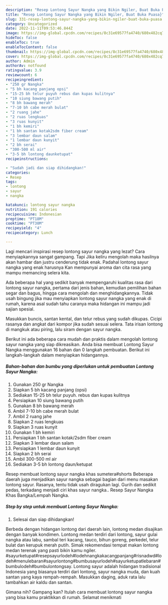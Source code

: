 ```yaml
---
description: "Resep Lontong Sayur Nangka yang Bikin Ngiler, Buat Buka Puasa}"
title: "Resep Lontong Sayur Nangka yang Bikin Ngiler, Buat Buka Puasa}"
slug: 331-resep-lontong-sayur-nangka-yang-bikin-ngiler-buat-buka-puasa
category: Uncategorized
date: 2022-11-11T09:53:46.844Z
image: https://img-global.cpcdn.com/recipes/8c31e69577fa4740/680x482cq70/lontong-sayur-nangka-foto-resep-utama.jpg
hideToc: false
enableToc: true
enableTocContent: false
thumbnail: https://img-global.cpcdn.com/recipes/8c31e69577fa4740/680x482cq70/lontong-sayur-nangka-foto-resep-utama.jpg
cover: https://img-global.cpcdn.com/recipes/8c31e69577fa4740/680x482cq70/lontong-sayur-nangka-foto-resep-utama.jpg
author: Admin
authorAv: notfound
ratingvalue: 3.9
reviewcount: 6
recipeingredient:
- "250 gr Nangka"
- "5 bh kacang panjang opsi"
- "15-25 bh telur puyuh rebus dan kupas kulitnya"
- "10 siung bawang putih"
- "8 bh bawang merah"
- "7-10 bh cabe merah bulat"
- "2 ruang jahe"
- "2 ruas lengkuas"
- "3 ruas kunyit"
- "1 bh kemiri"
- "1 bh santan kotak2sdm fiber cream"
- "3 lembar daun salam"
- "1 lembar daun kunyit"
- "2 bh serai"
- "300-500 ml air"
- "3-5 bh lontong daunketupat"
recipeinstructions:

- "Sudah jadi dan siap dihidangkan!"
categories:
- Resep
tags:
- lontong
- sayur
- nangka

katakunci: lontong sayur nangka 
nutrition: 191 calories
recipecuisine: Indonesian
preptime: "PT18M"
cooktime: "PT30M"
recipeyield: "4"
recipecategory: Lunch

---
```



Lagi mencari inspirasi resep lontong sayur nangka yang lezat? Cara menyiapkannya sangat gampang. Tapi Jika keliru mengolah maka hasilnya akan hambar dan justru cenderung tidak enak. Padahal lontong sayur nangka yang enak harusnya Kan mempunyai aroma dan cita rasa yang mampu memancing selera kita.


Ada beberapa hal yang sedikit banyak mempengaruhi kualitas rasa dari lontong sayur nangka, pertama dari jenis bahan, kemudian pemilihan bahan segar dan bagus, hingga cara mengolah dan menghidangkannya. Tidak usah bingung jika mau menyiapkan lontong sayur nangka yang enak di rumah, karena asal sudah tahu caranya maka hidangan ini mampu jadi sajian spesial.

Masukkan buncis, santan kental, dan telur rebus yang sudah dikupas. Cicipi rasanya dan angkat dari kompor jika sudah sesuai selera. Tata irisan lontong di mangkuk atau piring, lalu siram dengan sayur nangka.


Berikut ini ada beberapa cara mudah dan praktis dalam mengolah lontong sayur nangka yang siap dikreasikan. Anda bisa membuat Lontong Sayur Nangka menggunakan 16 bahan dan 0 langkah pembuatan. Berikut ini langkah-langkah dalam menyiapkan hidangannya.

<!--inarticleads1-->

##### Bahan-bahan dan bumbu yang diperlukan untuk pembuatan Lontong Sayur Nangka:

1. Gunakan 250 gr Nangka
1. Siapkan 5 bh kacang panjang (opsi)
1. Sediakan 15-25 bh telur puyuh. rebus dan kupas kulitnya
1. Persiapkan 10 siung bawang putih
1. Gunakan 8 bh bawang merah
1. Ambil 7-10 bh cabe merah bulat
1. Ambil 2 ruang jahe
1. Siapkan 2 ruas lengkuas
1. Siapkan 3 ruas kunyit
1. Gunakan 1 bh kemiri
1. Persiapkan 1 bh santan kotak/2sdm fiber cream
1. Siapkan 3 lembar daun salam
1. Persiapkan 1 lembar daun kunyit
1. Siapkan 2 bh serai
1. Ambil 300-500 ml air
1. Sediakan 3-5 bh lontong daun/ketupat


Resep membuat lontong sayur nangka khas sumetera#shorts Beberapa daerah juga menjadikan sayur nangka sebagai bagian dari menu masakan lontong sayur. Rasanya, tentu tidak usah diragukan lagi. Gurih dan sedikit pedas, terkadang menjadi ciri khas sayur nangka.. Resep Sayur Nangka Khas Bangka/Lempah Nangka. 

<!--inarticleads2-->

##### Step by step untuk membuat Lontong Sayur Nangka:


1. Selesai dan siap dihidangkan!

Berbeda dengan hidangan lontong dari daerah lain, lontong medan disajikan dengan banyak kondimen. Lontong medan terdiri dari lontong, sayur gulai nangka atau labu, sambal teri kacang, tauco, bihun goreng, perkedel, telur bulat dan kerupuk merah putih. Simak rekomendasi tempat makan lontong medan terenak yang pasti bikin kamu ngiler. #sayurketupat#resepsayurlodeh#lodehnangkakacangpanjang#risnadwd#lodeh#menulebaran#sayurlontong#bumbusayurlodeh#sayurketupatlebaran#bumbulodeh#bumbulontongsay. Lontong sayur adalah hidangan tradisional Indonesia yang biasanya terdiri dari lontong, sayur nangka muda, dan kuah santan yang kaya rempah-rempah. Masukkan daging, aduk rata lalu tambahkan air kaldu dan santan. 

Gimana nih? Gampang kan? Itulah cara membuat lontong sayur nangka yang bisa kamu praktikkan di rumah. Selamat menikmati
